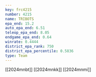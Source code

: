 ```yaml
---
key: frc4215
number: 4215
name: TRIBOTS
epa_end: 15.2
auto_epa_end: 6.51
teleop_epa_end: 8.05
endgame_epa_end: 0.64
winrate: 0.4444
district_epa_rank: 750
district_epa_percentile: 0.5836
type: Team
---
```

[[2024mnbt]]
[[2024mnkk]]
[[2024mnmi]]
